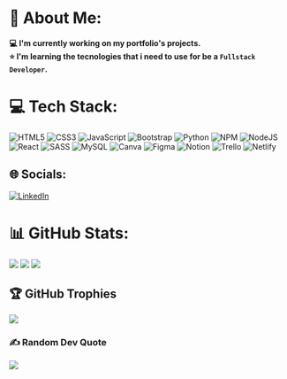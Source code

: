 # 💫 About Me:
**💻 I'm currently working on my portfolio's projects.<br>⭐ I'm learning the tecnologies that i need to use for be a `Fullstack Developer`.**

# 💻 Tech Stack:
![HTML5](https://img.shields.io/badge/html5-%23E34F26.svg?style=for-the-badge&logo=html5&logoColor=white) ![CSS3](https://img.shields.io/badge/css3-%231572B6.svg?style=for-the-badge&logo=css3&logoColor=white) ![JavaScript](https://img.shields.io/badge/javascript-%23323330.svg?style=for-the-badge&logo=javascript&logoColor=%23F7DF1E) ![Bootstrap](https://img.shields.io/badge/bootstrap-%23563D7C.svg?style=for-the-badge&logo=bootstrap&logoColor=white) ![Python](https://img.shields.io/badge/python-3670A0?style=for-the-badge&logo=python&logoColor=ffdd54) ![NPM](https://img.shields.io/badge/NPM-%23000000.svg?style=for-the-badge&logo=npm&logoColor=white) ![NodeJS](https://img.shields.io/badge/node.js-6DA55F?style=for-the-badge&logo=node.js&logoColor=white) ![React](https://img.shields.io/badge/react-%2320232a.svg?style=for-the-badge&logo=react&logoColor=%2361DAFB) ![SASS](https://img.shields.io/badge/SASS-hotpink.svg?style=for-the-badge&logo=SASS&logoColor=white) ![MySQL](https://img.shields.io/badge/mysql-%2300f.svg?style=for-the-badge&logo=mysql&logoColor=white) ![Canva](https://img.shields.io/badge/Canva-%2300C4CC.svg?style=for-the-badge&logo=Canva&logoColor=white) 	![Figma](https://img.shields.io/badge/figma-%23F24E1E.svg?style=for-the-badge&logo=figma&logoColor=white) ![Notion](https://img.shields.io/badge/Notion-%23000000.svg?style=for-the-badge&logo=notion&logoColor=white) ![Trello](https://img.shields.io/badge/Trello-%23026AA7.svg?style=for-the-badge&logo=Trello&logoColor=white) ![Netlify](https://img.shields.io/badge/netlify-%23000000.svg?style=for-the-badge&logo=netlify&logoColor=#00C7B7)

## 🌐 Socials:
[![LinkedIn](https://img.shields.io/badge/LinkedIn-%230077B5.svg?logo=linkedin&logoColor=white)](https://linkedin.com/in/https://www.linkedin.com/in/milton-de-jesus-coria-011749234)

# 📊 GitHub Stats:
![](https://github-readme-stats.vercel.app/api?username=MiltonDJC&theme=dark&hide_border=true&include_all_commits=true&count_private=false)<!-- <br/> -->
![](https://github-readme-streak-stats.herokuapp.com/?user=MiltonDJC&theme=dark&hide_border=true)<!-- <br/> -->
![](https://github-readme-stats.vercel.app/api/top-langs/?username=MiltonDJC&theme=dark&hide_border=true&include_all_commits=true&count_private=false&layout=compact)

## 🏆 GitHub Trophies
![](https://github-profile-trophy.vercel.app/?username=MiltonDJC&theme=radical&no-frame=true&no-bg=false&margin-w=4)

### ✍️ Random Dev Quote
![](https://quotes-github-readme.vercel.app/api?type=vetical&theme=dark)
<!-- 
### 🔝 Top Contributed Repo
![](https://github-contributor-stats.vercel.app/api?username=MiltonDJC&limit=5&theme=dark&combine_all_yearly_contributions=true) -->

<!-- --- -->
<!-- [![](https://visitcount.itsvg.in/api?id=MiltonDJC&icon=2&color=1)](https://visitcount.itsvg.in) -->

<!-- Proudly created with GPRM ( https://gprm.itsvg.in ) -->
